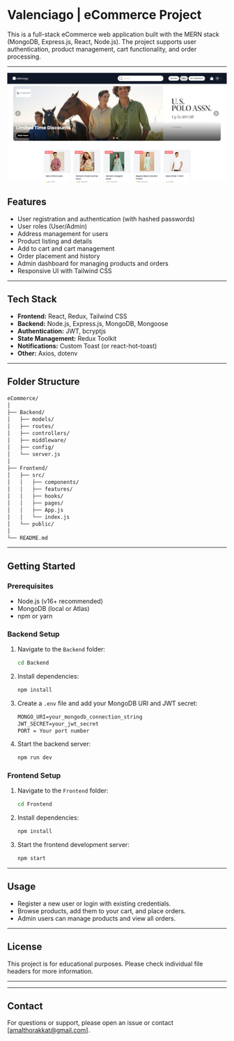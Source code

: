 # Valenciago | eCommerce Project

This is a full-stack eCommerce web application built with the MERN stack (MongoDB, Express.js, React, Node.js). The project supports user authentication, product management, cart functionality, and order processing.

---

![Screenshot of my project](Frontent/src/assets/SCT/SCT.png)

## Features

- User registration and authentication (with hashed passwords)
- User roles (User/Admin)
- Address management for users
- Product listing and details
- Add to cart and cart management
- Order placement and history
- Admin dashboard for managing products and orders
- Responsive UI with Tailwind CSS

---

## Tech Stack

- **Frontend:** React, Redux, Tailwind CSS
- **Backend:** Node.js, Express.js, MongoDB, Mongoose
- **Authentication:** JWT, bcryptjs
- **State Management:** Redux Toolkit
- **Notifications:** Custom Toast (or react-hot-toast)
- **Other:** Axios, dotenv

---

## Folder Structure

```
eCommerce/
│
├── Backend/
│   ├── models/
│   ├── routes/
│   ├── controllers/
│   ├── middleware/
│   ├── config/
│   └── server.js
│
├── Frontend/
│   ├── src/
│   │   ├── components/
│   │   ├── features/
│   │   ├── hooks/
│   │   ├── pages/
│   │   ├── App.js
│   │   └── index.js
│   └── public/
│
└── README.md
```

---

## Getting Started

### Prerequisites

- Node.js (v16+ recommended)
- MongoDB (local or Atlas)
- npm or yarn

### Backend Setup

1. Navigate to the `Backend` folder:
    ```sh
    cd Backend
    ```
2. Install dependencies:
    ```sh
    npm install
    ```
3. Create a `.env` file and add your MongoDB URI and JWT secret:
    ```
    MONGO_URI=your_mongodb_connection_string
    JWT_SECRET=your_jwt_secret
    PORT = Your port number
    ```
4. Start the backend server:
    ```sh
    npm run dev
    ```

### Frontend Setup

1. Navigate to the `Frontend` folder:
    ```sh
    cd Frontend
    ```
2. Install dependencies:
    ```sh
    npm install
    ```
3. Start the frontend development server:
    ```sh
    npm start
    ```

---

## Usage

- Register a new user or login with existing credentials.
- Browse products, add them to your cart, and place orders.
- Admin users can manage products and view all orders.

---

## License

This project is for educational purposes. Please check individual file headers for more information.

---

---

## Contact

For questions or support, please open an issue or contact [amalthorakkat@gmail.com].
